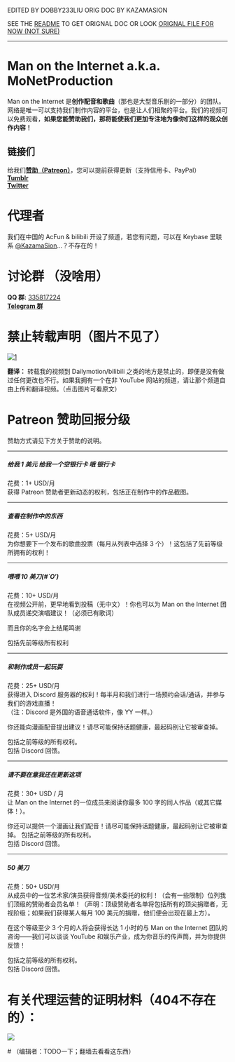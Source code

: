 EDITED BY DOBBY233LIU ORIG DOC BY KAZAMASION

SEE THE [README](https://github.com/Dobby233LiuPush/markdown/tree/master/gist/KazamaSion/README-aka-About-CN-MOI#readme) TO GET ORIGNAL DOC OR LOOK [ORIGNAL FILE FOR NOW (NOT SURE)](https://github.com/Dobby233LiuPush/markdown/blob/master/gist/KazamaSion/README-aka-About-CN-MOI/files/README-orignal.md)

----------------------

# Man on the Internet a.k.a. MoNetProduction

Man on the Internet 是**创作配音和歌曲**（那也是大型音乐剧的一部分）的团队。网络是唯一可以支持我们制作内容的平台，也是让人们相聚的平台。我们的视频可以免费观看，**如果您能赞助我们，那将能使我们更加专注地为像你们这样的观众创作内容！**  

## 链接们

给我们[**赞助（Patreon）**](https://www.patreon.com/manontheinternet)，您可以提前获得更新（支持信用卡、PayPal）           
[**Tumblr**](http://manontheinternet.tumblr.com/)                 
[**Twitter**](https://twitter.com/monetproduction)  
  
# 代理者

我们在中国的 AcFun & bilibili 开设了频道，若您有问题，可以在 Keybase 里联系 [@KazamaSion](https://keybase.io/kazamasion)...？不存在的！  

# 讨论群 （没啥用）
**QQ 群:** [335817224](https://shang.qq.com/wpa/qunwpa?idkey=c6a1a69137acdcb4918df6405d31295211ae1cc7c5177362268d4f2fa59f10ce)     
[**Telegram 群**](https://t.me/zh_groups_bot?start=getdetail=-1001070205517)  

# 禁止转载声明（图片不见了）  
[![1](https://ooo.0o0.ooo/2017/06/27/59527b672d95c.png)](https://www.youtube.com/channel/UCkWuZ0UvpVzJ2d9n11bQpmA/about)

**翻译：** 转载我的视频到 Dailymotion/bilibili 之类的地方是禁止的，即便是没有做过任何更改也不行。如果我拥有一个在非 YouTube 网站的频道，请让那个频道自由上传和翻译视频。（点击图片可看原文）  

# Patreon 赞助回报分级

赞助方式请见下方关于赞助的说明。

----------

##### 给我 1 美元 给我一个空银行卡 哦 银行卡  
花费：1+ USD/月  
获得 Patreon 赞助者更新动态的权利，包括正在制作中的作品截图。  

----------

##### 查看在制作中的东西  
花费：5+ USD/月  
为你想要下一个发布的歌曲投票（每月从列表中选择 3 个）！这包括了先前等级所拥有的权利！  

----------

##### 喂喂 10 美刀(#\`O′)  
花费：10+ USD/月  
在视频公开前，更早地看到投稿（无中文）！你也可以为 Man on the Internet 团队成员递交演唱建议！（必须已有歌词）  
  
而且你的名字会上结尾鸣谢  
  
包括先前等级所有权利  

----------

##### 和制作成员一起玩耍  
花费：25+ USD/月  
获得进入 Discord 服务器的权利！每半月和我们进行一场预约会话/通话，并参与我们的游戏直播！  
（注：Discord 是外国的语音通话软件，像 YY 一样。）  
  
你还能向漫画配音提出建议！请尽可能保持话题健康，最起码别让它被审查掉。  
  
包括之前等级的所有权利。  
包括 Discord 回馈。  

----------

##### 请不要在意我还在更新这项  
花费：30+ USD / 月  
让 Man on the Internet 的一位成员来阅读你最多 100 字的同人作品（或其它媒体！）。

你还可以提供一个漫画让我们配音！请尽可能保持话题健康，最起码别让它被审查掉。
包括之前等级的所有权利。  
包括 Discord 回馈。  

----------

##### 50 美刀  
花费：50+ USD/月  
从成员中的一位艺术家/演员获得音频/美术委托的权利！（会有一些限制）位列我们顶级的赞助者会员名单！（声明：顶级赞助者名单将包括所有的顶尖捐赠者，无视阶级；如果我们获得某人每月 100 美元的捐赠，他们便会出现在最上方）。  
  
在这个等级至少 3 个月的人将会获得长达 1 小时的与 Man on the Internet 团队的咨询——我们可以谈谈 YouTube 和娱乐产业，成为你音乐的传声筒，并为你提供反馈！  

包括之前等级的所有权利。  
包括 Discord 回馈。  


# **有关代理运营的证明材料（404不存在的）：**  

[![](https://ooo.0o0.ooo/2017/06/18/594593c3742a0.png)](https://www.patreon.com/posts/11784911)

\# （编辑者：TODO一下；翻墙去看看这东西）
